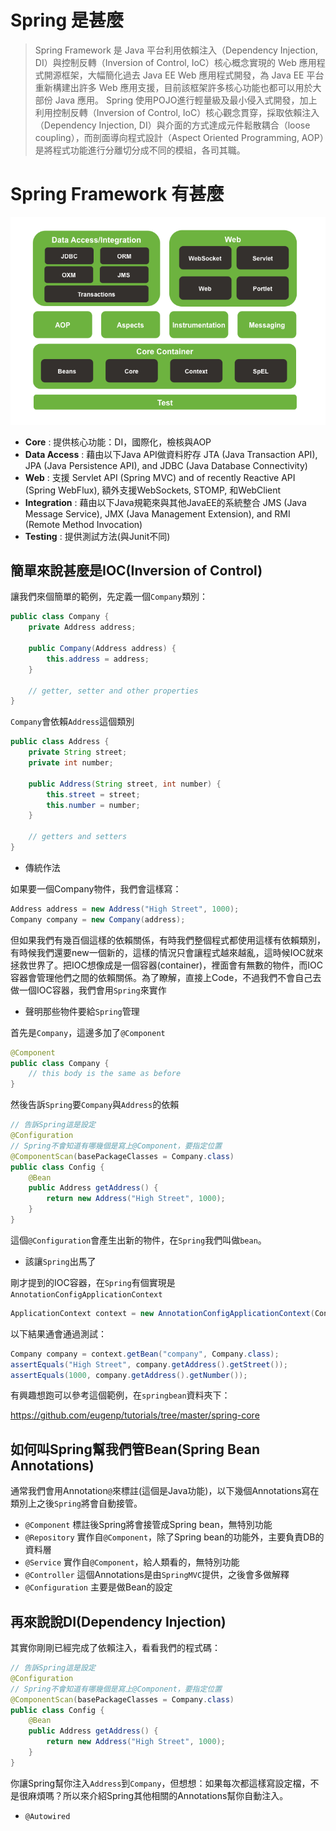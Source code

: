 # Spring 是甚麼

> Spring Framework 是 Java 平台利用依賴注入（Dependency Injection, DI）與控制反轉（Inversion of Control, IoC）核心概念實現的 Web 應用程式開源框架，大幅簡化過去 Java EE Web 應用程式開發，為 Java EE 平台重新構建出許多 Web 應用支援，目前該框架許多核心功能也都可以用於大部份 Java 應用。
> Spring 使用POJO進行輕量級及最小侵入式開發，加上利用控制反轉（Inversion of Control, IoC）核心觀念貫穿，採取依賴注入（Dependency Injection, DI）與介面的方式達成元件鬆散耦合（loose coupling），而剖面導向程式設計（Aspect Oriented Programming, AOP）是將程式功能進行分離切分成不同的模組，各司其職。

# Spring Framework 有甚麼

![](./images/spring/01_SpringFrameworkArch.png)

- **Core** : 提供核心功能：DI，國際化，檢核與AOP
- **Data Access** : 藉由以下Java API做資料貯存 JTA (Java Transaction API), JPA (Java Persistence API), and JDBC (Java Database Connectivity)
- **Web** : 支援 Servlet API (Spring MVC) and of recently Reactive API (Spring WebFlux), 額外支援WebSockets, STOMP, 和WebClient
- **Integration** : 藉由以下Java規範來與其他JavaEE的系統整合 JMS (Java Message Service), JMX (Java Management Extension), and RMI (Remote Method Invocation)
- **Testing** : 提供測試方法(與Junit不同)


## 簡單來說甚麼是IOC(Inversion of Control)

讓我們來個簡單的範例，先定義一個`Company`類別：

```java
public class Company {
    private Address address;

    public Company(Address address) {
        this.address = address;
    }

    // getter, setter and other properties
}
```

`Company`會依賴`Address`這個類別

```java
public class Address {
    private String street;
    private int number;

    public Address(String street, int number) {
        this.street = street;
        this.number = number;
    }

    // getters and setters
}
```

- 傳統作法

如果要一個Company物件，我們會這樣寫：

```java
Address address = new Address("High Street", 1000);
Company company = new Company(address);
```

但如果我們有幾百個這樣的依賴關係，有時我們整個程式都使用這樣有依賴類別，有時候我們還要new一個新的，這樣的情況只會讓程式越來越亂，這時候IOC就來拯救世界了。把IOC想像成是一個容器(container)，裡面會有無數的物件，而IOC容器會管理他們之間的依賴關係。為了瞭解，直接上Code，不過我們不會自己去做一個IOC容器，我們會用`Spring`來實作

- 聲明那些物件要給`Spring`管理

首先是`Company`，這邊多加了`@Component`

```java
@Component
public class Company {
    // this body is the same as before
}
```

然後告訴`Spring`要`Company`與`Address`的依賴

```java
// 告訴Spring這是設定
@Configuration
// Spring不會知道有哪幾個是寫上@Component，要指定位置
@ComponentScan(basePackageClasses = Company.class)
public class Config {
    @Bean
    public Address getAddress() {
        return new Address("High Street", 1000);
    }
}
```

這個`@Configuration`會產生出新的物件，在`Spring`我們叫做`bean`。

- 該讓`Spring`出馬了

剛才提到的IOC容器，在`Spring`有個實現是`AnnotationConfigApplicationContext `

```java
ApplicationContext context = new AnnotationConfigApplicationContext(Config.class);
```

以下結果通會通過測試：

```java
Company company = context.getBean("company", Company.class);
assertEquals("High Street", company.getAddress().getStreet());
assertEquals(1000, company.getAddress().getNumber());
```

有興趣想跑可以參考這個範例，在`springbean`資料夾下：

https://github.com/eugenp/tutorials/tree/master/spring-core

## 如何叫Spring幫我們管Bean(Spring Bean Annotations)

通常我們會用Annotation`@`來標註(這個是Java功能)，以下幾個Annotations寫在類別上之後`Spring`將會自動接管。

- `@Component`
標註後Spring將會接管成Spring bean，無特別功能
- `@Repository`
實作自`@Component`，除了Spring bean的功能外，主要負責DB的資料層
- `@Service`
實作自`@Component`，給人類看的，無特別功能
- `@Controller`
這個Annotations是由`SpringMVC`提供，之後會多做解釋
- `@Configuration`
主要是做Bean的設定

## 再來說說DI(Dependency Injection)

其實你剛剛已經完成了依賴注入，看看我們的程式碼：

```java
// 告訴Spring這是設定
@Configuration
// Spring不會知道有哪幾個是寫上@Component，要指定位置
@ComponentScan(basePackageClasses = Company.class)
public class Config {
    @Bean
    public Address getAddress() {
        return new Address("High Street", 1000);
    }
}
```

你讓Spring幫你注入`Address`到`Company`，但想想：如果每次都這樣寫設定檔，不是很麻煩嗎？所以來介紹Spring其他相關的Annotations幫你自動注入。

- `@Autowired`